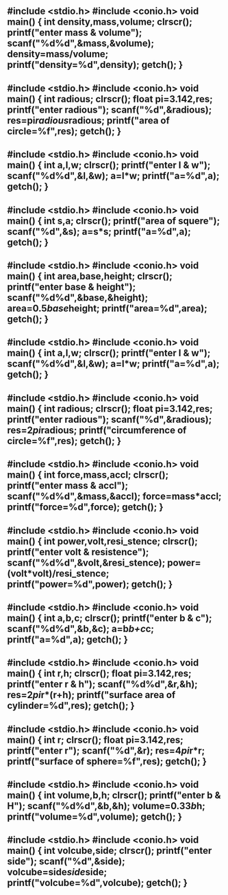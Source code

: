 #include <stdio.h>
#include <conio.h>
void main()
{
int density,mass,volume;
clrscr();
printf("enter mass & volume");
scanf("%d%d",&mass,&volume);
density=mass/volume;
printf("density=%d",density);
getch();
}
----------------------------------------------------------------

#include <stdio.h>
#include <conio.h>
void main()
{
int radious;
clrscr();
float pi=3.142,res;
printf("enter radious");
scanf("%d",&radious);
res=pi*radious*radious;
printf("area of circle=%f",res);
getch();
}
-------------------------------------------------------------

#include <stdio.h>
#include <conio.h>
void main()
{
int a,l,w;
clrscr();
printf("enter l & w");
scanf("%d%d",&l,&w);
a=l*w;
printf("a=%d",a);
getch();
}
-----------------------------------------------------

#include <stdio.h>
#include <conio.h>
void main()
{
int s,a;
clrscr();
printf("area of squere");
scanf("%d",&s);
a=s*s;
printf("a=%d",a);
getch();
}
-----------------------------------------------------

#include <stdio.h>
#include <conio.h>
void main()
{
int area,base,height;
clrscr();
printf("enter base & height");
scanf("%d%d",&base,&height);
area=0.5*base*height;
printf("area=%d",area);
getch();
}
-----------------------------------------------------------

#include <stdio.h>
#include <conio.h>
void main()
{
int a,l,w;
clrscr();
printf("enter l & w");
scanf("%d%d",&l,&w);
a=l*w;
printf("a=%d",a);
getch();
}
------------------------------------------------------------

#include <stdio.h>
#include <conio.h>
void main()
{
int radious;
clrscr();
float pi=3.142,res;
printf("enter radious");
scanf("%d",&radious);
res=2*pi*radious;
printf("circumference of circle=%f",res);
getch();
}
------------------------------------------------------------

#include <stdio.h>
#include <conio.h>
void main()
{
int force,mass,accl;
clrscr();
printf("enter mass & accl");
scanf("%d%d",&mass,&accl);
force=mass*accl;
printf("force=%d",force);
getch();
}
--------------------------------------------------------

#include <stdio.h>
#include <conio.h>
void main()
{
int power,volt,resi_stence;
clrscr();
printf("enter volt & resistence");
scanf("%d%d",&volt,&resi_stence);
power=(volt*volt)/resi_stence;
printf("power=%d",power);
getch();
}
------------------------------------------------------------

#include <stdio.h>
#include <conio.h>
void main()
{
int a,b,c;
clrscr();
printf("enter b & c");
scanf("%d%d",&b,&c);
a=b*b+c*c;
printf("a=%d",a);
getch();
}
---------------------------------------------------------

#include <stdio.h>
#include <conio.h>
void main()
{
int r,h;
clrscr();
float pi=3.142,res;
printf("enter r & h");
scanf("%d%d",&r,&h);
res=2*pi*r*(r+h);
printf("surface area of cylinder=%d",res);
getch();
}
--------------------------------------------------------

#include <stdio.h>
#include <conio.h>
void main()
{
int r;
clrscr();
float pi=3.142,res;
printf("enter r");
scanf("%d",&r);
res=4*pi*r*r;
printf("surface of sphere=%f",res);
getch();
}
--------------------------------------------------------

#include <stdio.h>
#include <conio.h>
void main()
{
int volume,b,h;
clrscr();
printf("enter b & H");
scanf("%d%d",&b,&h);
volume=0.33*b*h;
printf("volume=%d",volume);
getch();
}
-------------------------------------------------------

#include <stdio.h>
#include <conio.h>
void main()
{
int volcube,side;
clrscr();
printf("enter side");
scanf("%d",&side);
volcube=side*side*side;
printf("volcube=%d",volcube);
getch();
}
-------------------------------------------------------


